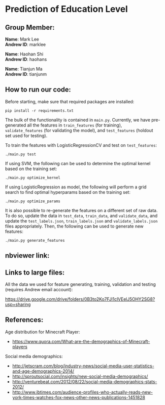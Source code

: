 # Prediction of Education Level

## Group Member:
**Name**: Mark Lee  
**Andrew ID**: marklee

**Name**: Haohan Shi  
**Andrew ID**: haohans

**Name**: Tianjun Ma  
**Andrew ID**: tianjunm

## How to run our code:
Before starting, make sure that required packages are installed:
```terminal
pip install -r requirements.txt
```
The bulk of the functionality is contained in `main.py`. Currently, we have
pre-generated all the features in `train_features` (for training),
`validate_features` (for validating the model), and `test_features` (holdout set
used for testing).

To train the features with LogisticRegressionCV and test on `test_features`:
```terminal
./main.py test
```

If using SVM, the following can be used to determine the optimal kernel based on
the training set:
```terminal
./main.py optimize_kernel
```

If using LogisticRegression as model, the following will perform a grid search
to find optimal hyperparams based on the training set:
```terminal
./main.py optimize_params
```

It is also possible to re-generate the features on a different set of raw data.
To do so, update the data in `test_data`, `train_data`, and `validate_data`, and
update the `test_labels.json`, `train_labels.json` and `validate_labels.json`
files appropriately. Then, the following can be used to generate new features:
```terminal
./main.py generate_features
```

## nbviewer link:

## Links to large files:
All the data we used for feature generating, training, validation and testing
(requires Andrew email account):

https://drive.google.com/drive/folders/0B3to2Ko7FJl1clVEelJ5OHY2SG8?usp=sharing

## References:
Age distribution for Minecraft Player:  
- https://www.quora.com/What-are-the-demographics-of-Minecraft-players

Social media demographics:
- http://jetscram.com/blog/industry-news/social-media-user-statistics-and-age-demographics-2014/
- http://sproutsocial.com/insights/new-social-media-demographics/
- http://venturebeat.com/2012/08/22/social-media-demographics-stats-2012/
- http://www.ibtimes.com/audience-profiles-who-actually-reads-new-york-times-watches-fox-news-other-news-publications-1451828
